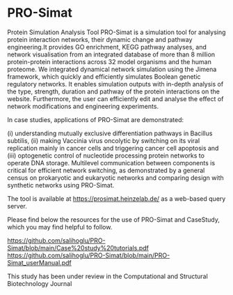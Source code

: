# PRO-Simat
Protein Simulation Analysis Tool
PRO-Simat is a simulation tool for analysing protein interaction networks, 
their dynamic change and pathway engineering.It provides GO enrichment, 
KEGG pathway analyses, and network visualisation from an integrated database of more than 
8 million protein-protein interactions across 32 model organisms and the human proteome.
We integrated dynamical network simulation using the Jimena framework, 
which quickly and efficiently simulates Boolean genetic regulatory networks.
It enables simulation outputs with in-depth analysis of the type, 
strength, duration and pathway of the protein interactions on the website.
Furthermore, the user can efficiently edit and analyse the effect of network modifications and 
engineering experiments.

In case studies, applications of PRO-Simat are demonstrated: 

(i) understanding mutually exclusive differentiation pathways in Bacillus subtilis, 
(ii) making Vaccinia virus oncolytic by switching on its viral replication mainly in cancer
cells and triggering cancer cell apoptosis and 
(iii) optogenetic control of nucleotide processing protein networks to operate DNA storage.
Multilevel communication between components is critical for efficient network switching, 
as demonstrated by a general census on prokaryotic and eukaryotic networks and comparing 
design with synthetic networks using PRO-Simat. 

The tool is available at https://prosimat.heinzelab.de/ as a web-based query server. 

Please find below the resources for the use of PRO-Simat and CaseStudy, 
which you may find helpful to follow. 

https://github.com/salihoglu/PRO-Simat/blob/main/Case%20study%20tutorials.pdf
https://github.com/salihoglu/PRO-Simat/blob/main/PRO-Simat_userManual.pdf

This study has been under review in the Computational and Structural Biotechnology Journal
